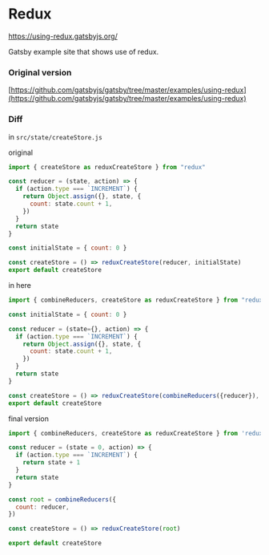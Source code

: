 # Redux

https://using-redux.gatsbyjs.org/

Gatsby example site that shows use of redux.
### Original version
[https://github.com/gatsbyjs/gatsby/tree/master/examples/using-redux](https://github.com/gatsbyjs/gatsby/tree/master/examples/using-redux)

### Diff
in `src/state/createStore.js`

original
```js
import { createStore as reduxCreateStore } from "redux"

const reducer = (state, action) => {
  if (action.type === `INCREMENT`) {
    return Object.assign({}, state, {
      count: state.count + 1,
    })
  }
  return state
}

const initialState = { count: 0 }

const createStore = () => reduxCreateStore(reducer, initialState)
export default createStore
```

in here
```js
import { combineReducers, createStore as reduxCreateStore } from "redux"

const initialState = { count: 0 }

const reducer = (state={}, action) => {
  if (action.type === `INCREMENT`) {
    return Object.assign({}, state, {
      count: state.count + 1,
    })
  }
  return state
}

const createStore = () => reduxCreateStore(combineReducers({reducer}), initialState)
export default createStore
```

final version
```js
import { combineReducers, createStore as reduxCreateStore } from 'redux'

const reducer = (state = 0, action) => {
  if (action.type === `INCREMENT`) {
    return state + 1
  }
  return state
}

const root = combineReducers({
  count: reducer,
})

const createStore = () => reduxCreateStore(root)

export default createStore

```
